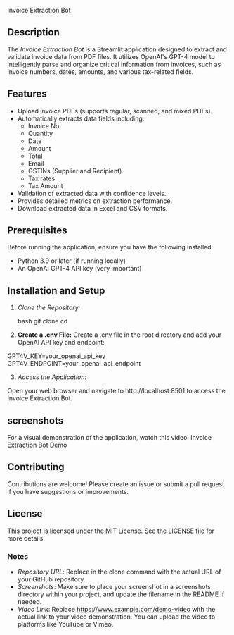  Invoice Extraction Bot

## Description

The *Invoice Extraction Bot* is a Streamlit application designed to extract and validate invoice data from PDF files. It utilizes OpenAI's GPT-4 model to intelligently parse and organize critical information from invoices, such as invoice numbers, dates, amounts, and various tax-related fields.

## Features

- Upload invoice PDFs (supports regular, scanned, and mixed PDFs).
- Automatically extracts data fields including:
  - Invoice No.
  - Quantity
  - Date
  - Amount
  - Total
  - Email
  - GSTINs (Supplier and Recipient)
  - Tax rates
  - Tax Amount
- Validation of extracted data with confidence levels.
- Provides detailed metrics on extraction performance.
- Download extracted data in Excel and CSV formats.

## Prerequisites

Before running the application, ensure you have the following installed:

- Python 3.9 or later (if running locally)
- An OpenAI GPT-4 API key (very important)

## Installation and Setup

1. *Clone the Repository:*

   bash
   git clone <repository-url>
   cd <repository-directory>


2. **Create a .env File:**
Create a .env file in the root directory and add your OpenAI API key and endpoint:

GPT4V_KEY=your_openai_api_key
GPT4V_ENDPOINT=your_openai_api_endpoint


3. *Access the Application:*

Open your web browser and navigate to http://localhost:8501 to access the Invoice Extraction Bot.


## screenshots




For a visual demonstration of the application, watch this video: Invoice Extraction Bot Demo

## Contributing
Contributions are welcome! Please create an issue or submit a pull request if you have suggestions or improvements.

## License
This project is licensed under the MIT License. See the LICENSE file for more details.



### Notes

- *Repository URL*: Replace <repository-url> in the clone command with the actual URL of your GitHub repository.
- *Screenshots*: Make sure to place your screenshot in a screenshots directory within your project, and update the filename in the README if needed.
- *Video Link*: Replace https://www.example.com/demo-video with the actual link to your video demonstration. You can upload the video to platforms like YouTube or Vimeo.
